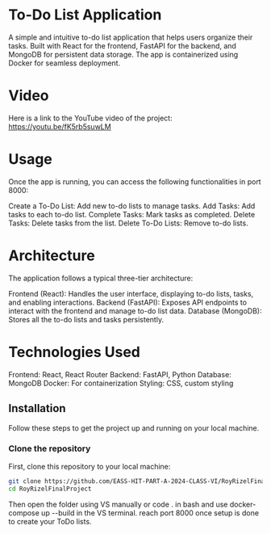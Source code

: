 # To-Do List Application

A simple and intuitive to-do list application that helps users organize their tasks. Built with React for the frontend, FastAPI for the backend, and MongoDB for persistent data storage. The app is containerized using Docker for seamless deployment.

# Video
Here is a link to the YouTube video of the project: https://youtu.be/fK5rb5suwLM

# Usage
Once the app is running, you can access the following functionalities in port 8000:

Create a To-Do List: Add new to-do lists to manage tasks.
Add Tasks: Add tasks to each to-do list.
Complete Tasks: Mark tasks as completed.
Delete Tasks: Delete tasks from the list.
Delete To-Do Lists: Remove to-do lists.

# Architecture
The application follows a typical three-tier architecture:

Frontend (React): Handles the user interface, displaying to-do lists, tasks, and enabling interactions.
Backend (FastAPI): Exposes API endpoints to interact with the frontend and manage to-do list data.
Database (MongoDB): Stores all the to-do lists and tasks persistently.

# Technologies Used
Frontend: React, React Router
Backend: FastAPI, Python
Database: MongoDB
Docker: For containerization
Styling: CSS, custom styling

## Installation

Follow these steps to get the project up and running on your local machine.

### Clone the repository
First, clone this repository to your local machine:

```bash
git clone https://github.com/EASS-HIT-PART-A-2024-CLASS-VI/RoyRizelFinalProject.git
cd RoyRizelFinalProject
```
Then open the folder using VS manually or code . in bash and use docker-compose up --build in the VS terminal. reach port 8000 once setup is done to create your ToDo lists.
